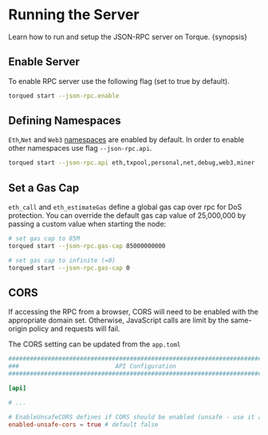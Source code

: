 <!--
order: 2
-->

# Running the Server

Learn how to run and setup the JSON-RPC server on Torque. {synopsis}

## Enable Server

To enable RPC server use the following flag (set to true by default).

```bash
torqued start --json-rpc.enable
```

## Defining Namespaces

`Eth`,`Net` and `Web3` [namespaces](./namespaces) are enabled by default. In order to enable other namespaces use flag `--json-rpc.api`.

```bash
torqued start --json-rpc.api eth,txpool,personal,net,debug,web3,miner
```

## Set a Gas Cap

`eth_call` and `eth_estimateGas` define a global gas cap over rpc for DoS protection. You can override the default gas cap value of 25,000,000 by passing a custom value when starting the node:

```bash
# set gas cap to 85M
torqued start --json-rpc.gas-cap 85000000000

# set gas cap to infinite (=0)
torqued start --json-rpc.gas-cap 0
```

## CORS

If accessing the RPC from a browser, CORS will need to be enabled with the appropriate domain set. Otherwise, JavaScript calls are limit by the same-origin policy and requests will fail.

The CORS setting can be updated from the `app.toml`

```toml
###############################################################################
###                           API Configuration                             ###
###############################################################################

[api]

# ...

# EnableUnsafeCORS defines if CORS should be enabled (unsafe - use it at your own risk).
enabled-unsafe-cors = true # default false
```
